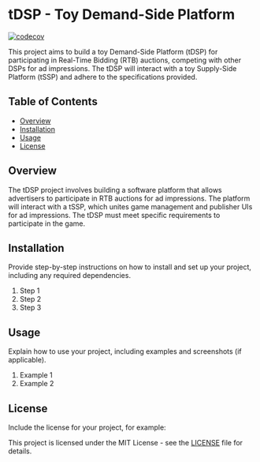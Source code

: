 # tDSP - Toy Demand-Side Platform
[![codecov](https://codecov.io/gh/vardanyan1/tDSP_Iponweb/branch/test_coverage/graph/badge.svg?token=JNV37UGX2P)](https://codecov.io/gh/vardanyan1/tDSP_Iponweb)

This project aims to build a toy Demand-Side Platform (tDSP) for participating in Real-Time Bidding (RTB) auctions, competing with other DSPs for ad impressions. The tDSP will interact with a toy Supply-Side Platform (tSSP) and adhere to the specifications provided.
## Table of Contents

- [Overview](#Overview)
- [Installation](#Installation)
- [Usage](#Usage)
- [License](#license)

## Overview

The tDSP project involves building a software platform that allows advertisers to participate in RTB auctions for ad impressions. The platform will interact with a tSSP, which unites game management and publisher UIs for ad impressions. The tDSP must meet specific requirements to participate in the game.

## Installation

Provide step-by-step instructions on how to install and set up your project, including any required dependencies.

1. Step 1
2. Step 2
3. Step 3

## Usage

Explain how to use your project, including examples and screenshots (if applicable).

1. Example 1
2. Example 2


## License

Include the license for your project, for example:

This project is licensed under the MIT License - see the [LICENSE](LICENSE) file for details.
